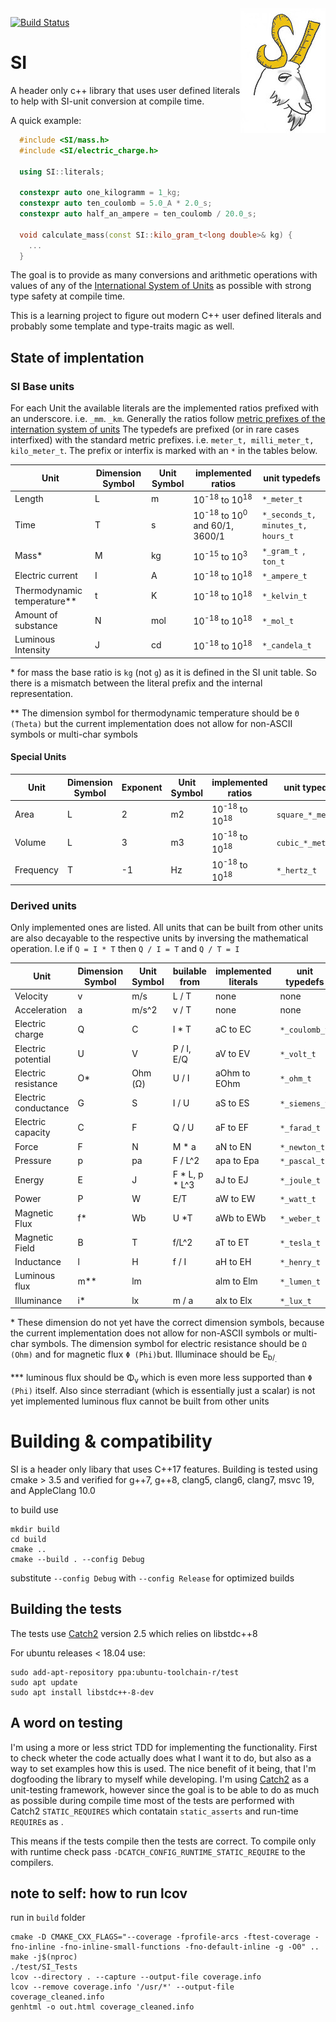 <img align="right" src="SI-logo.jpg">

[![Build Status](https://travis-ci.com/bernedom/SI.svg?branch=master)](https://travis-ci.com/bernedom/SI)


# SI
A header only c++ library that uses user defined literals to help with SI-unit conversion at compile time.

A quick example: 
```cpp
  #include <SI/mass.h>
  #include <SI/electric_charge.h>

  using SI::literals;

  constexpr auto one_kilogramm = 1_kg;
  constexpr auto ten_coulomb = 5.0_A * 2.0_s;
  constexpr auto half_an_ampere = ten_coulomb / 20.0_s;

  void calculate_mass(const SI::kilo_gram_t<long double>& kg) { 
    ...
  }
```

The goal is to provide as many conversions and arithmetic operations with values of any of the [International System of Units](https://en.wikipedia.org/wiki/International_System_of_Units) as possible with strong type safety at compile time. 

This is a learning project to figure out modern C++ user defined literals and probably some template and type-traits magic as well. 

## State of implentation

### SI Base units

For each Unit the available literals are the implemented ratios prefixed with an underscore. i.e. `_mm`. `_km`. Generally the ratios follow [metric prefixes of the internation system of units](https://en.wikipedia.org/wiki/Metric_prefix)
The typedefs are prefixed (or in rare cases interfixed) with the standard metric prefixes. i.e. `meter_t, milli_meter_t, kilo_meter_t`. The prefix or interfix is marked with an `*` in the tables below. 

| Unit                        | Dimension Symbol | Unit Symbol | implemented ratios                                  | unit typedefs                     |
| --------------------------- | ---------------- | ----------- | --------------------------------------------------- | --------------------------------- |
| Length                      | L                | m           | 10<sup>-18</sup> to 10<sup>18</sup>                 | `*_meter_t`                       |
| Time                        | T                | s           | 10<sup>-18</sup> to 10<sup>0</sup> and 60/1, 3600/1 | `*_seconds_t, minutes_t, hours_t` |
| Mass*                       | M                | kg          | 10<sup>-15</sup> to 10<sup>3</sup>                  | `*_gram_t `, `ton_t`              |
| Electric current            | I                | A           | 10<sup>-18</sup> to 10<sup>18</sup>                 | `*_ampere_t`                      |
| Thermodynamic temperature** | t                | K           | 10<sup>-18</sup> to 10<sup>18</sup>                 | `*_kelvin_t`                      |
| Amount of substance         | N                | mol         | 10<sup>-18</sup> to 10<sup>18</sup>                 | `*_mol_t`                         |
| Luminous Intensity          | J                | cd          | 10<sup>-18</sup> to 10<sup>18</sup>                 | `*_candela_t`                     |

\* for mass the base ratio is `kg` (not `g`) as it is defined in the SI unit table. So there is a mismatch between the literal prefix and the internal representation.

\** The dimension symbol for thermodynamic temperature should be `Θ (Theta)` but the current implementation does not allow for non-ASCII symbols or multi-char symbols

#### Special Units

| Unit      | Dimension Symbol | Exponent | Unit Symbol | implemented ratios                  | unit typedefs      |
| --------- | ---------------- | -------- | ----------- | ----------------------------------- | ------------------ |
| Area      | L                | 2        | m2          | 10<sup>-18</sup> to 10<sup>18</sup> | `square_*_meter_t` |
| Volume    | L                | 3        | m3          | 10<sup>-18</sup> to 10<sup>18</sup> | `cubic_*_meter_t`  |
| Frequency | T                | -1       | Hz          | 10<sup>-18</sup> to 10<sup>18</sup> | `*_hertz_t`        |


### Derived units

Only implemented ones are listed. All units that can be built from other units are also decayable to the respective units by inversing the mathematical operation. I.e if `Q = I * T` then `Q / I = T` and `Q / T = I`

| Unit                 | Dimension Symbol | Unit Symbol | builable from  | implemented literals | unit typedefs |
| -------------------- | ---------------- | ----------- | -------------- | -------------------- | ------------- |
| Velocity             | v                | m/s         | L / T          | none                 | none          |
| Acceleration         | a                | m/s^2       | v / T          | none                 | none          |
| Electric charge      | Q                | C           | I * T          | aC to EC             | `*_coulomb_t` |
| Electric potential   | U                | V           | P / I, E/Q     | aV to EV             | `*_volt_t`    |
| Electric resistance  | O*               | Ohm (Ω)     | U / I          | aOhm to EOhm         | `*_ohm_t`     |
| Electric conductance | G                | S           | I / U          | aS to ES             | `*_siemens_t` |
| Electric capacity    | C                | F           | Q / U          | aF to EF             | `*_farad_t`   |
| Force                | F                | N           | M * a          | aN to EN             | `*_newton_t`  |
| Pressure             | p                | pa          | F / L^2        | apa to Epa           | `*_pascal_t`  |
| Energy               | E                | J           | F * L, p * L^3 | aJ to EJ             | `*_joule_t`   |
| Power                | P                | W           | E/T            | aW to EW             | `*_watt_t`    |
| Magnetic Flux        | f*               | Wb          | U *T           | aWb to EWb           | `*_weber_t`   |
| Magnetic Field       | B                | T           | f/L^2          | aT to ET             | `*_tesla_t`   |
| Inductance           | l                | H           | f / I          | aH to EH             | `*_henry_t`   |
| Luminous flux        | m**              | lm          |                | alm to Elm           | `*_lumen_t`   |
| Illuminance          | i*               | lx          | m / a          | alx to Elx           | `*_lux_t`     |

\* These dimension do not yet have the correct dimension symbols, because the current implementation does not allow for non-ASCII symbols or multi-char symbols. The dimension symbol for electric resistance should be `Ω (Ohm)` and for magnetic flux `Φ (Phi)`but. Illuminace should be E<sub>b/<sub>. 

\*** luminous flux should be Φ<sub>v</sub> which is even more less supported than `Φ (Phi)` itself. Also since sterradiant (which is essentially just a scalar) is not yet implemented luminous flux cannot be built from other units

# Building & compatibility

SI is a header only libary that uses C++17 features. Building is tested using cmake > 3.5 and verified for g++7, g++8, clang5, clang6, clang7, msvc 19, and AppleClang 10.0


to build use 
```
mkdir build
cd build
cmake ..
cmake --build . --config Debug
```

substitute `--config Debug` with `--config Release` for optimized builds

## Building the tests

The tests use [Catch2](https://github.com/catchorg/Catch2) version 2.5 which relies on libstdc++8
 
For ubuntu releases < 18.04 use:
```
sudo add-apt-repository ppa:ubuntu-toolchain-r/test
sudo apt update
sudo apt install libstdc++-8-dev
```

## A word on testing 

I'm using a more or less strict TDD for implementing the functionality. First to check wheter the code actually does what I want it to do, but also as a way to set examples how this is used. The nice benefit of it being, that I'm dogfooding the library to myself while developing. I'm using [Catch2](https://github.com/catchorg/Catch2) as a unit-testing framework, however since the goal is to be able to do as much as possible during compile time most of the tests are performed with Catch2 `STATIC_REQUIRES` which contatain `static_asserts` and run-time `REQUIRE`s as . 

This means if the tests compile then the tests are correct. To compile only with runtime check pass `-DCATCH_CONFIG_RUNTIME_STATIC_REQUIRE` to the compilers. 

## note to self: how to run lcov

run in `build` folder

```
cmake -D CMAKE_CXX_FLAGS="--coverage -fprofile-arcs -ftest-coverage -fno-inline -fno-inline-small-functions -fno-default-inline -g -O0" ..
make -j$(nproc)
./test/SI_Tests
lcov --directory . --capture --output-file coverage.info
lcov --remove coverage.info '/usr/*' --output-file coverage_cleaned.info
genhtml -o out.html coverage_cleaned.info
```